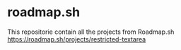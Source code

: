 # roadmap.sh
This repositorie contain all the projects from Roadmap.sh
https://roadmap.sh/projects/restricted-textarea
